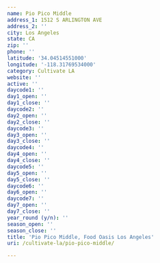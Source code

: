 ```yaml
---
name: Pio Pico Middle
address_1: 1512 S ARLINGTON AVE
address_2: ''
city: Los Angeles
state: CA
zip: ''
phone: ''
latitude: '34.04514551000'
longitude: '-118.31769534000'
category: Cultivate LA
website: ''
active: ''
daycode1: ''
day1_open: ''
day1_close: ''
daycode2: ''
day2_open: ''
day2_close: ''
daycode3: ''
day3_open: ''
day3_close: ''
daycode4: ''
day4_open: ''
day4_close: ''
daycode5: ''
day5_open: ''
day5_close: ''
daycode6: ''
day6_open: ''
daycode7: ''
day7_open: ''
day7_close: ''
year_round (y/n): ''
season_open: ''
season_close: ''
title: 'Pio Pico Middle, Food Oasis Los Angeles'
uri: /cultivate-la/pio-pico-middle/

---
```

